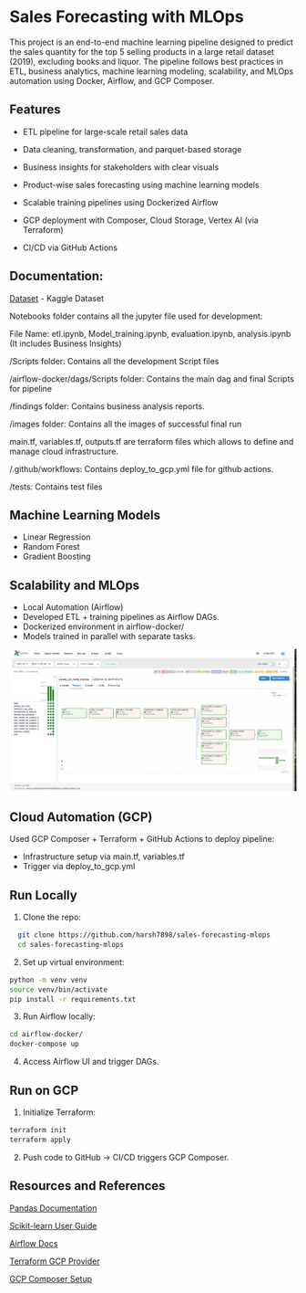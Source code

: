 
# Sales Forecasting with MLOps

This project is an end-to-end machine learning pipeline designed to predict the sales quantity for the top 5 selling products in a large retail dataset (2019), excluding books and liquor. The pipeline follows best practices in ETL, business analytics, machine learning modeling, scalability, and MLOps automation using Docker, Airflow, and GCP Composer.
## Features

- ETL pipeline for large-scale retail sales data

-  Data cleaning, transformation, and parquet-based storage
-  Business insights for stakeholders with clear visuals
-  Product-wise sales forecasting using machine learning models
-  Scalable training pipelines using Dockerized Airflow
-  GCP deployment with Composer, Cloud Storage, Vertex AI (via Terraform)
-  CI/CD via GitHub Actions

## Documentation:

[Dataset](https://www.kaggle.com/datasets/pigment/big-sales-data/data) - Kaggle Dataset

Notebooks folder contains all the jupyter file used for development:

File Name:
etl.ipynb, Model_training.ipynb, evaluation.ipynb, analysis.ipynb (It includes Business Insights)

/Scripts folder: Contains all the development Script files

/airflow-docker/dags/Scripts folder: Contains the main dag and final Scripts for pipeline

/findings folder: Contains business analysis reports.

/images folder: Contains all the images of successful final run

main.tf, variables.tf, outputs.tf are terraform files which allows to define and manage cloud infrastructure.

/.github/workflows: Contains deploy_to_gcp.yml file for github actions.

/tests: Contains test files
## Machine Learning Models

- Linear Regression
- Random Forest
- Gradient Boosting
## Scalability and MLOps

- Local Automation (Airflow)
- Developed ETL + training pipelines as Airflow DAGs.
- Dockerized environment in airflow-docker/
- Models trained in parallel with separate tasks.


![DAGs Screenshot](https://github.com/harsh7898/sales-forecasting-mlops/blob/main/Images/Dag_Screenshot.png)

## Cloud Automation (GCP)

Used GCP Composer + Terraform + GitHub Actions to deploy pipeline:
- Infrastructure setup via main.tf, variables.tf
- Trigger via deploy_to_gcp.yml


##  Run Locally

1. Clone the repo:

```bash
  git clone https://github.com/harsh7898/sales-forecasting-mlops
  cd sales-forecasting-mlops
```

2. Set up virtual environment:

```bash
python -m venv venv
source venv/bin/activate
pip install -r requirements.txt
```

3. Run Airflow locally:

```bash
cd airflow-docker/
docker-compose up
```

4. Access Airflow UI and trigger DAGs.


## Run on GCP

1. Initialize Terraform:

```bash
terraform init
terraform apply
```

2. Push code to GitHub -> CI/CD triggers GCP Composer.
## Resources and References

[Pandas Documentation](https://pandas.pydata.org/docs/)

[Scikit-learn User Guide](https://scikit-learn.org/stable/user_guide.html)

[Airflow Docs](https://airflow.apache.org/docs/)

[Terraform GCP Provider](https://registry.terraform.io/providers/hashicorp/google/latest/docs)

[GCP Composer Setup](https://cloud.google.com/composer/docs)
